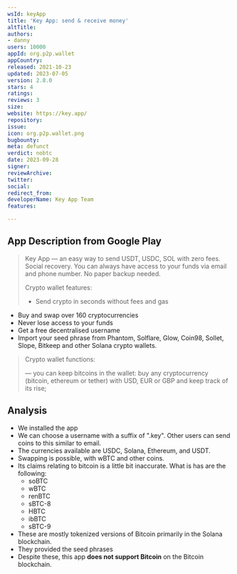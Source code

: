 ```yaml
---
wsId: keyApp
title: 'Key App: send & receive money'
altTitle: 
authors:
- danny
users: 10000
appId: org.p2p.wallet
appCountry: 
released: 2021-10-23
updated: 2023-07-05
version: 2.8.0
stars: 4
ratings: 
reviews: 3
size: 
website: https://key.app/
repository: 
issue: 
icon: org.p2p.wallet.png
bugbounty: 
meta: defunct
verdict: nobtc
date: 2023-09-28
signer: 
reviewArchive: 
twitter: 
social: 
redirect_from: 
developerName: Key App Team
features: 

---
```


## App Description from Google Play 

> Key App — an easy way to send USDT, USDC, SOL with zero fees.
Social recovery. You can always have access to your funds via email and phone number. No paper backup needed.
>
> Crypto wallet features:
> - Send crypto in seconds without fees and gas
- Buy and swap over 160 cryptocurrencies
- Never lose access to your funds
- Get a free decentralised username
- Import your seed phrase from Phantom, Solflare, Glow, Coin98, Sollet, Slope, Bitkeep and other Solana crypto wallets.
>
> Crypto wallet functions:
>
> — you can keep bitcoins in the wallet: buy any cryptocurrency (bitcoin, ethereum or tether) with USD, EUR or GBP and keep track of its rise;

## Analysis 

- We installed the app 
- We can choose a username with a suffix of ".key". Other users can send coins to this similar to email. 
- The currencies available are USDC, Solana, Ethereum, and USDT. 
- Swapping is possible, with wBTC and other coins. 
- Its claims relating to bitcoin is a little bit inaccurate. What is has are the following:
  - soBTC
  - wBTC
  - renBTC
  - sBTC-8
  - HBTC
  - ibBTC
  - sBTC-9 
- These are mostly tokenized versions of Bitcoin primarily in the Solana blockchain. 
- They provided the seed phrases 
- Despite these, this app **does not support Bitcoin** on the Bitcoin blockchain. 
 